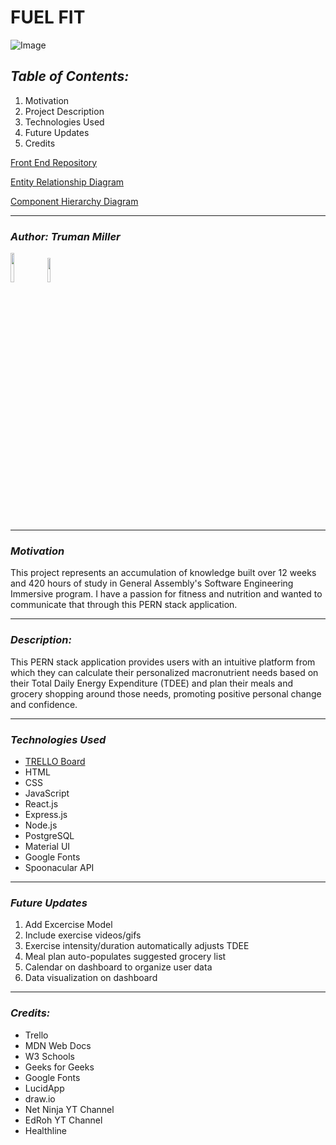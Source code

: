 # **FUEL FIT**

![Image](https://wellspring.edu/wp-content/uploads/2020/09/fitness-nutrition-hero-opt.jpg)

## **_Table of Contents:_**

1. Motivation
2. Project Description
3. Technologies Used
4. Future Updates
5. Credits

[Front End Repository](https://github.com/trumanmiller20/Fuel_Fit_FE)

[Entity Relationship Diagram](https://drive.google.com/file/d/1dc2QBlzhGx3we0ETleQ6cqfRoTofMX_z/view?usp=sharing)

[Component Hierarchy Diagram](https://drive.google.com/file/d/1FLH9COKGH6CTPRAdueu4HAo-XghX1TdP/view?usp=sharing)

---

### **_Author: Truman Miller_**

[<img src="https://cdn.iconscout.com/icon/free/png-256/github-3089487-2567439.png" width="11%" />](https://github.com/trumanmiller20) [<img src="https://cdn-icons-png.flaticon.com/512/179/179330.png" width="10%" height="10%" />](https://www.linkedin.com/in/truman-miller-b23153261/)

---

### **_Motivation_**

This project represents an accumulation of knowledge built over 12 weeks and 420 hours of study in General Assembly's Software Engineering Immersive program. I have a passion for fitness and nutrition and wanted to communicate that through this PERN stack application.

---

### **_Description:_**

This PERN stack application provides users with an intuitive platform from which they can calculate their personalized macronutrient needs based on their Total Daily Energy Expenditure (TDEE) and plan their meals and grocery shopping around those needs, promoting positive personal change and confidence.

---

### **_Technologies Used_**

- [TRELLO Board](https://trello.com/b/fnCQDPc7/fuelfit)
- HTML
- CSS
- JavaScript
- React.js
- Express.js
- Node.js
- PostgreSQL
- Material UI
- Google Fonts
- Spoonacular API

---

### **_Future Updates_**

1. Add Excercise Model
2. Include exercise videos/gifs
3. Exercise intensity/duration automatically adjusts TDEE
4. Meal plan auto-populates suggested grocery list
5. Calendar on dashboard to organize user data
6. Data visualization on dashboard

---

### **_Credits:_**

- Trello
- MDN Web Docs
- W3 Schools
- Geeks for Geeks
- Google Fonts
- LucidApp
- draw.io
- Net Ninja YT Channel
- EdRoh YT Channel
- Healthline
